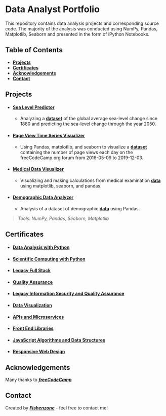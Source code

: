 # Data Analyst Portfolio

This repository contains data analysis projects and corresponding source code. The majority of the analysis was conducted using NumPy, Pandas, Matplotlib, Seaborn and presented in the form of iPython Notebooks.

## Table of Contents

- **[Projects](#projects)**
- **[Certificates](#certificates)**
- **[Acknowledgements](#acknowledgements)**
- **[Contact](#contact)**

## Projects

- #### [Sea Level Predictor](https://github.com/fishenzone/portfolio/blob/main/sea-level-predictor.ipynb 'Sea Level Predictor')
    - Analyzing a **[dataset](https://raw.githubusercontent.com/fishenzone/portfolio/main/data/epa-sea-level.csv 'CSV file Sea Level')** of the global average sea-level change since 1880 and predicting the sea-level change through the year 2050.
- #### [Page View Time Series Visualizer](https://github.com/fishenzone/portfolio/blob/main/page-view-time-series-visualizer.ipynb 'Page View Time Series Visualizer')
    - Using Pandas, matplotlib, and seaborn to visualize a **[dataset](https://raw.githubusercontent.com/fishenzone/portfolio/main/data/fcc-forum-pageviews.csv 'CSV file Page View Time Series')** containing the number of page views each day on the freeCodeCamp.org forum from 2016-05-09 to 2019-12-03.
- #### [Medical Data Visualizer](https://github.com/fishenzone/portfolio/blob/main/medical-data-visualizer.ipynb 'Medical Data Visualizer')
    - Visualizing and making calculations from medical examination **[data](https://raw.githubusercontent.com/fishenzone/portfolio/main/data/medical_examination.csv 'CSV file Medical Data')** using matplotlib, seaborn, and pandas.
- #### [Demographic Data Analyzer](https://github.com/fishenzone/portfolio/blob/main/demographic-data-analyzer.ipynb 'Demographic Data Analyzer')
    - Analysis of a dataset of demographic **[data](https://raw.githubusercontent.com/fishenzone/portfolio/main/data/adult.data.csv 'CSV file Demographic Data')** using Pandas.

> _Tools: NumPy, Pandas, Seaborn, Matplotlib_ 

## Certificates

- #### [Data Analysis with Python](https://www.freecodecamp.org/certification/fishenzone/data-analysis-with-python-v7 'Data Analysis with Python Certificate')
- #### [Scientific Computing with Python](https://www.freecodecamp.org/certification/fishenzone/scientific-computing-with-python-v7 'Scientific Computing with Python Certificate')
- #### [Legacy Full Stack](https://www.freecodecamp.org/certification/fishenzone/full-stack 'Legacy Full Stack Certificate')
- #### [Quality Assurance](https://www.freecodecamp.org/certification/fishenzone/quality-assurance-v7 'Quality Assurance Certificate')
- #### [Legacy Information Security and Quality Assurance](https://www.freecodecamp.org/certification/fishenzone/information-security-and-quality-assurance 'Legacy Information Security and Quality Assurance Certificate')
- #### [Data Visualization](https://www.freecodecamp.org/certification/fishenzone/data-visualization 'Data Visualization Certificate')
- #### [APIs and Microservices](https://www.freecodecamp.org/certification/fishenzone/apis-and-microservices 'APIs and Microservices Certificate')
- #### [Front End Libraries](https://www.freecodecamp.org/certification/fishenzone/front-end-libraries 'Front End Libraries Certificate')
- #### [JavaScript Algorithms and Data Structures](https://www.freecodecamp.org/certification/fishenzone/javascript-algorithms-and-data-structures 'JavaScript Algorithms and Data Structures Certificate')
- #### [Responsive Web Design](https://www.freecodecamp.org/certification/fishenzone/responsive-web-design 'Responsive Web Design Certificate')

## Acknowledgements

Many thanks to ***[freeCodeCamp](https://www.freecodecamp.org/learn 'freeCodeCamp')***

## Contact

Created by ***[Fishenzone](https://github.com/fishenzone 'Fishenzone')*** - feel free to contact me!

